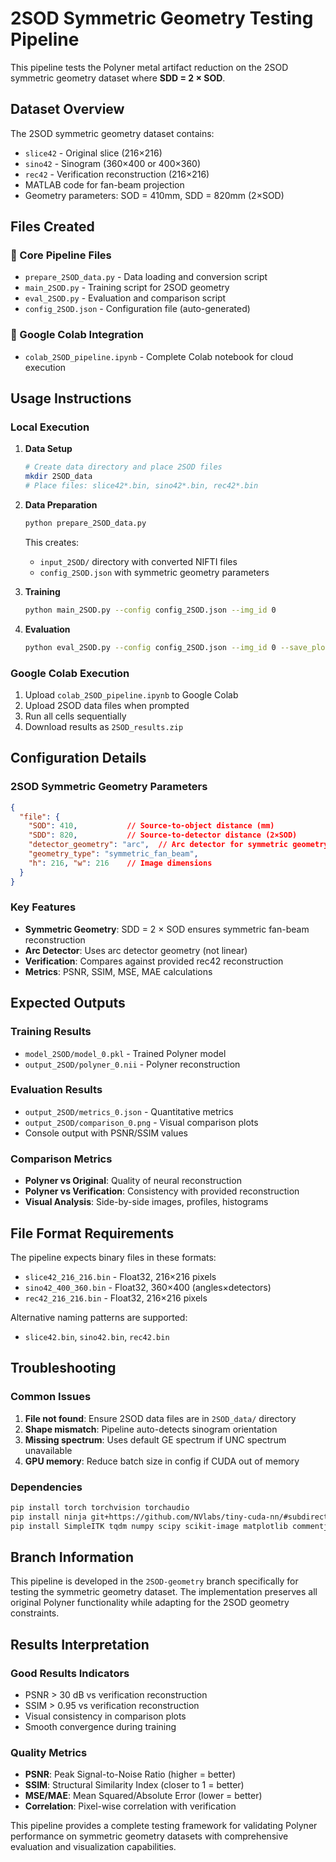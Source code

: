 # 2SOD Symmetric Geometry Testing Pipeline

This pipeline tests the Polyner metal artifact reduction on the 2SOD symmetric geometry dataset where **SDD = 2 × SOD**.

## Dataset Overview

The 2SOD symmetric geometry dataset contains:
- `slice42` - Original slice (216×216)
- `sino42` - Sinogram (360×400 or 400×360) 
- `rec42` - Verification reconstruction (216×216)
- MATLAB code for fan-beam projection
- Geometry parameters: SOD = 410mm, SDD = 820mm (2×SOD)

## Files Created

### 🔧 Core Pipeline Files
- `prepare_2SOD_data.py` - Data loading and conversion script
- `main_2SOD.py` - Training script for 2SOD geometry
- `eval_2SOD.py` - Evaluation and comparison script
- `config_2SOD.json` - Configuration file (auto-generated)

### 📓 Google Colab Integration
- `colab_2SOD_pipeline.ipynb` - Complete Colab notebook for cloud execution

## Usage Instructions

### Local Execution

1. **Data Setup**
   ```bash
   # Create data directory and place 2SOD files
   mkdir 2SOD_data
   # Place files: slice42*.bin, sino42*.bin, rec42*.bin
   ```

2. **Data Preparation**
   ```bash
   python prepare_2SOD_data.py
   ```
   This creates:
   - `input_2SOD/` directory with converted NIFTI files
   - `config_2SOD.json` with symmetric geometry parameters

3. **Training**
   ```bash
   python main_2SOD.py --config config_2SOD.json --img_id 0
   ```

4. **Evaluation**
   ```bash
   python eval_2SOD.py --config config_2SOD.json --img_id 0 --save_plots
   ```

### Google Colab Execution

1. Upload `colab_2SOD_pipeline.ipynb` to Google Colab
2. Upload 2SOD data files when prompted
3. Run all cells sequentially
4. Download results as `2SOD_results.zip`

## Configuration Details

### 2SOD Symmetric Geometry Parameters
```json
{
  "file": {
    "SOD": 410,           // Source-to-object distance (mm)
    "SDD": 820,           // Source-to-detector distance (2×SOD)
    "detector_geometry": "arc",  // Arc detector for symmetric geometry
    "geometry_type": "symmetric_fan_beam",
    "h": 216, "w": 216    // Image dimensions
  }
}
```

### Key Features
- **Symmetric Geometry**: SDD = 2 × SOD ensures symmetric fan-beam reconstruction
- **Arc Detector**: Uses arc detector geometry (not linear)
- **Verification**: Compares against provided rec42 reconstruction
- **Metrics**: PSNR, SSIM, MSE, MAE calculations

## Expected Outputs

### Training Results
- `model_2SOD/model_0.pkl` - Trained Polyner model
- `output_2SOD/polyner_0.nii` - Polyner reconstruction

### Evaluation Results  
- `output_2SOD/metrics_0.json` - Quantitative metrics
- `output_2SOD/comparison_0.png` - Visual comparison plots
- Console output with PSNR/SSIM values

### Comparison Metrics
- **Polyner vs Original**: Quality of neural reconstruction
- **Polyner vs Verification**: Consistency with provided reconstruction
- **Visual Analysis**: Side-by-side images, profiles, histograms

## File Format Requirements

The pipeline expects binary files in these formats:
- `slice42_216_216.bin` - Float32, 216×216 pixels
- `sino42_400_360.bin` - Float32, 360×400 (angles×detectors) 
- `rec42_216_216.bin` - Float32, 216×216 pixels

Alternative naming patterns are supported:
- `slice42.bin`, `sino42.bin`, `rec42.bin`

## Troubleshooting

### Common Issues
1. **File not found**: Ensure 2SOD data files are in `2SOD_data/` directory
2. **Shape mismatch**: Pipeline auto-detects sinogram orientation
3. **Missing spectrum**: Uses default GE spectrum if UNC spectrum unavailable
4. **GPU memory**: Reduce batch size in config if CUDA out of memory

### Dependencies
```bash
pip install torch torchvision torchaudio
pip install ninja git+https://github.com/NVlabs/tiny-cuda-nn/#subdirectory=bindings/torch
pip install SimpleITK tqdm numpy scipy scikit-image matplotlib commentjson
```

## Branch Information

This pipeline is developed in the `2SOD-geometry` branch specifically for testing the symmetric geometry dataset. The implementation preserves all original Polyner functionality while adapting for the 2SOD geometry constraints.

## Results Interpretation

### Good Results Indicators
- PSNR > 30 dB vs verification reconstruction
- SSIM > 0.95 vs verification reconstruction  
- Visual consistency in comparison plots
- Smooth convergence during training

### Quality Metrics
- **PSNR**: Peak Signal-to-Noise Ratio (higher = better)
- **SSIM**: Structural Similarity Index (closer to 1 = better)
- **MSE/MAE**: Mean Squared/Absolute Error (lower = better)
- **Correlation**: Pixel-wise correlation with verification

This pipeline provides a complete testing framework for validating Polyner performance on symmetric geometry datasets with comprehensive evaluation and visualization capabilities.
